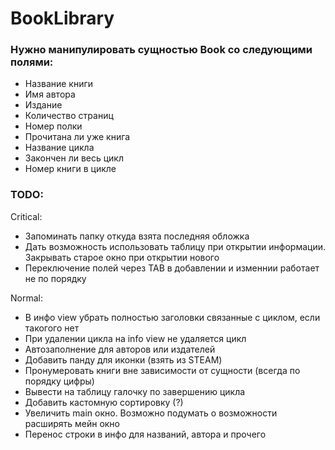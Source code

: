 # BookLibrary

### Нужно манипулировать сущностью Book со следующими полями:
- Название книги
- Имя автора
- Издание
- Количество страниц
- Номер полки
- Прочитана ли уже книга
- Название цикла
- Закончен ли весь цикл
- Номер книги в цикле

### TODO:
Critical:
- Запоминать папку откуда взята последняя обложка
- Дать возможность использовать таблицу при открытии информации. Закрывать старое окно при открытии нового
- Переключение полей через TAB в добавлении и изменнии работает не по порядку

Normal:
- В инфо view убрать полностью заголовки связанные с циклом, если такогого нет
- При удалении цикла на info view не удаляется цикл
- Автозаполнение для авторов или издателей
- Добавить панду для иконки (взять из STEAM)
- Пронумеровать книги вне зависимости от сущности (всегда по порядку цифры)
- Вывести на таблицу галочку по завершению цикла
- Добавить кастомную сортировку (?)
- Увеличить main окно. Возможно подумать о возможности расширять мейн окно
- Перенос строки в инфо для названий, автора и прочего